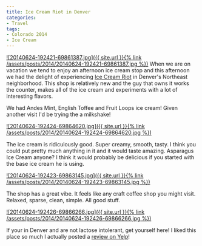 ```yaml
---
title: Ice Cream Riot in Denver
categories:
- Travel
tags:
- Colorado 2014
- Ice Cream
---
```


[![20140624-192421-69861387.jpg]({{ site.url }}{% link /assets/posts/2014/20140624-192421-69861387.jpg %})](http://thingelstad.com/s/ice-cream-riot-in-denver/20140624-192421-69861387-jpg/img)
When we are on vacation we tend to enjoy an afternoon ice cream stop and this afternoon we had the delight of experiencing [Ice Cream Riot](http://www.yelp.com/biz/ice-cream-riot-denver-2) in Denver's Northeast neighborhood. This shop is relatively new and the guy that owns it works the counter, makes all of the ice cream and experiments with a lot of interesting flavors.

We had Andes Mint, English Toffee and Fruit Loops ice cream! Given another visit I'd be trying the a milkshake!

[![20140624-192424-69864620.jpg]({{ site.url }}{% link /assets/posts/2014/20140624-192424-69864620.jpg %})](http://thingelstad.com/s/ice-cream-riot-in-denver/20140624-192424-69864620-jpg/img)

The ice cream is ridiculously good. Super creamy, smooth, tasty. I think you could put pretty much anything in it and it would taste amazing. Asparagus Ice Cream anyone? I think it would probably be delicious if you started with the base ice cream he is using.

[![20140624-192423-69863145.jpg]({{ site.url }}{% link /assets/posts/2014/20140624-192423-69863145.jpg %})](http://thingelstad.com/s/ice-cream-riot-in-denver/20140624-192423-69863145-jpg/img)

The shop has a great vibe. It feels like any craft coffee shop you might visit. Relaxed, sparse, clean, simple. All good stuff.

[![20140624-192426-69866266.jpg]({{ site.url }}{% link /assets/posts/2014/20140624-192426-69866266.jpg %})](http://thingelstad.com/s/ice-cream-riot-in-denver/20140624-192426-69866266-jpg/img)

If your in Denver and are not lactose intolerant, get yourself here! I liked this place so much I actually posted a [review on Yelp](http://www.yelp.com/biz/ice-cream-riot-denver-2?hrid=G5rwTBixdq6ZfoB_X2xF3Q)!
